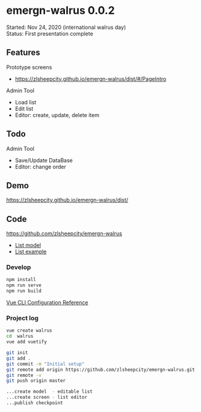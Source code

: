 # emergn-walrus 0.0.2
Started: Nov 24, 2020 (international walrus day)  
Status: First presentation complete

## Features

Prototype screens
- https://zlsheepcity.github.io/emergn-walrus/dist/#/PageIntro

Admin Tool
- Load list
- Edit list
- Editor: create, update, delete item

## Todo

Admin Tool
- Save/Update DataBase
- Editor: change order

## Demo
https://zlsheepcity.github.io/emergn-walrus/dist/

## Code
https://github.com/zlsheepcity/emergn-walrus

- [List model](https://github.com/zlsheepcity/emergn-walrus/blob/master/src/models/EditableList.js)
- [List example](https://github.com/zlsheepcity/emergn-walrus/blob/master/src/models/ExampleList.js)


### Develop


```BASH
npm install
npm run serve
npm run build
```
[Vue CLI Configuration Reference](https://cli.vuejs.org/config/)


### Project log


```BASH
vue create walrus
cd  walrus
vue add vuetify

git init
git add .
git commit -m "Initial setup"
git remote add origin https://github.com/zlsheepcity/emergn-walrus.git
git remote -v
git push origin master

...create model  - editable list
...create screen - list editor
...publish checkpoint
```
